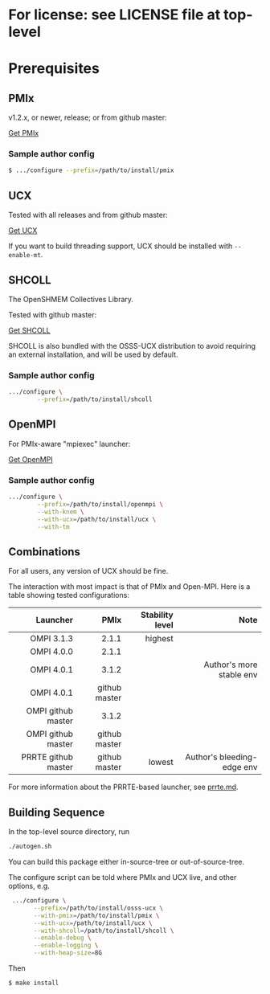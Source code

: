 # For license: see LICENSE file at top-level

# Prerequisites

## PMIx

v1.2.x, or newer, release; or from github master:

[Get PMIx](https://github.com/pmix/pmix/)

### Sample author config

```sh
$ .../configure --prefix=/path/to/install/pmix
```

## UCX

Tested with all releases and from github master:

[Get UCX](https://github.com/openucx/ucx/)

If you want to build threading support, UCX should be installed with
`--enable-mt`.

## SHCOLL

The OpenSHMEM Collectives Library.

Tested with github master:

[Get SHCOLL](https://github.com/tonycurtis/OpenSHMEM-Collective-Routines)

SHCOLL is also bundled with the OSSS-UCX distribution to avoid
requiring an external installation, and will be used by default.

### Sample author config

```sh
.../configure \
        --prefix=/path/to/install/shcoll
```

## OpenMPI

For PMIx-aware "mpiexec" launcher:

[Get OpenMPI](https://www.open-mpi.org/software/ompi/)

### Sample author config

```sh
.../configure \
        --prefix=/path/to/install/openmpi \
        --with-knem \
        --with-ucx=/path/to/install/ucx \
        --with-tm
```

## Combinations

For all users, any version of UCX should be fine.

The interaction with most impact is that of PMIx and Open-MPI.  Here is a table showing tested configurations:

|Launcher|PMIx|Stability level|Note|
|---:|---:|---:|---:|
|OMPI 3.1.3|2.1.1|highest||
|OMPI 4.0.0|2.1.1|||
|OMPI 4.0.1|3.1.2||Author's more stable env|
|OMPI 4.0.1|github master|||
|OMPI github master|3.1.2|||
|OMPI github master|github master|||
|PRRTE github master|github master|lowest|Author's bleeding-edge env|

For more information about the PRRTE-based launcher, see
[prrte.md](./prrte.md).

## Building Sequence

In the top-level source directory, run

```sh
./autogen.sh
```

You can build this package either in-source-tree or
out-of-source-tree.

The configure script can be told where PMIx and UCX live, and other
options, e.g.

```sh
 .../configure \
       --prefix=/path/to/install/osss-ucx \
       --with-pmix=/path/to/install/pmix \
       --with-ucx=/path/to/install/ucx \
       --with-shcoll=/path/to/install/shcoll \
       --enable-debug \
       --enable-logging \
       --with-heap-size=8G
```

Then

```sh
$ make install
```
